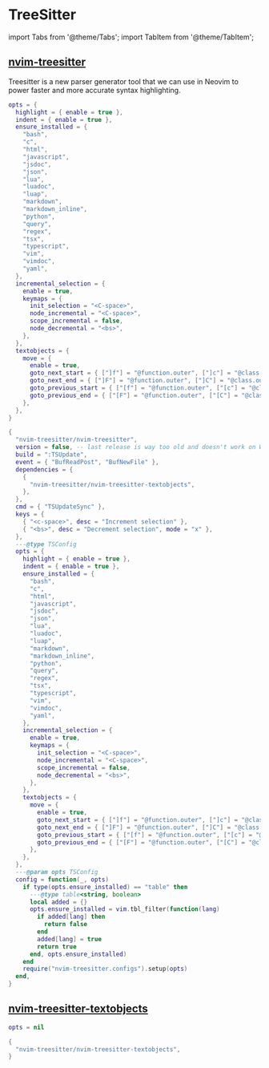 # TreeSitter

<!-- plugins:start -->

import Tabs from '@theme/Tabs';
import TabItem from '@theme/TabItem';

## [nvim-treesitter](https://github.com/nvim-treesitter/nvim-treesitter)

 Treesitter is a new parser generator tool that we can
 use in Neovim to power faster and more accurate
 syntax highlighting.


<Tabs>

<TabItem value="opts" label="Options">

```lua
opts = {
  highlight = { enable = true },
  indent = { enable = true },
  ensure_installed = {
    "bash",
    "c",
    "html",
    "javascript",
    "jsdoc",
    "json",
    "lua",
    "luadoc",
    "luap",
    "markdown",
    "markdown_inline",
    "python",
    "query",
    "regex",
    "tsx",
    "typescript",
    "vim",
    "vimdoc",
    "yaml",
  },
  incremental_selection = {
    enable = true,
    keymaps = {
      init_selection = "<C-space>",
      node_incremental = "<C-space>",
      scope_incremental = false,
      node_decremental = "<bs>",
    },
  },
  textobjects = {
    move = {
      enable = true,
      goto_next_start = { ["]f"] = "@function.outer", ["]c"] = "@class.outer" },
      goto_next_end = { ["]F"] = "@function.outer", ["]C"] = "@class.outer" },
      goto_previous_start = { ["[f"] = "@function.outer", ["[c"] = "@class.outer" },
      goto_previous_end = { ["[F"] = "@function.outer", ["[C"] = "@class.outer" },
    },
  },
}
```

</TabItem>


<TabItem value="code" label="Full Spec">

```lua
{
  "nvim-treesitter/nvim-treesitter",
  version = false, -- last release is way too old and doesn't work on Windows
  build = ":TSUpdate",
  event = { "BufReadPost", "BufNewFile" },
  dependencies = {
    {
      "nvim-treesitter/nvim-treesitter-textobjects",
    },
  },
  cmd = { "TSUpdateSync" },
  keys = {
    { "<c-space>", desc = "Increment selection" },
    { "<bs>", desc = "Decrement selection", mode = "x" },
  },
  ---@type TSConfig
  opts = {
    highlight = { enable = true },
    indent = { enable = true },
    ensure_installed = {
      "bash",
      "c",
      "html",
      "javascript",
      "jsdoc",
      "json",
      "lua",
      "luadoc",
      "luap",
      "markdown",
      "markdown_inline",
      "python",
      "query",
      "regex",
      "tsx",
      "typescript",
      "vim",
      "vimdoc",
      "yaml",
    },
    incremental_selection = {
      enable = true,
      keymaps = {
        init_selection = "<C-space>",
        node_incremental = "<C-space>",
        scope_incremental = false,
        node_decremental = "<bs>",
      },
    },
    textobjects = {
      move = {
        enable = true,
        goto_next_start = { ["]f"] = "@function.outer", ["]c"] = "@class.outer" },
        goto_next_end = { ["]F"] = "@function.outer", ["]C"] = "@class.outer" },
        goto_previous_start = { ["[f"] = "@function.outer", ["[c"] = "@class.outer" },
        goto_previous_end = { ["[F"] = "@function.outer", ["[C"] = "@class.outer" },
      },
    },
  },
  ---@param opts TSConfig
  config = function(_, opts)
    if type(opts.ensure_installed) == "table" then
      ---@type table<string, boolean>
      local added = {}
      opts.ensure_installed = vim.tbl_filter(function(lang)
        if added[lang] then
          return false
        end
        added[lang] = true
        return true
      end, opts.ensure_installed)
    end
    require("nvim-treesitter.configs").setup(opts)
  end,
}
```

</TabItem>

</Tabs>

## [nvim-treesitter-textobjects](https://github.com/nvim-treesitter/nvim-treesitter-textobjects)

<Tabs>

<TabItem value="opts" label="Options">

```lua
opts = nil
```

</TabItem>


<TabItem value="code" label="Full Spec">

```lua
{
  "nvim-treesitter/nvim-treesitter-textobjects",
}
```

</TabItem>

</Tabs>

<!-- plugins:end -->
